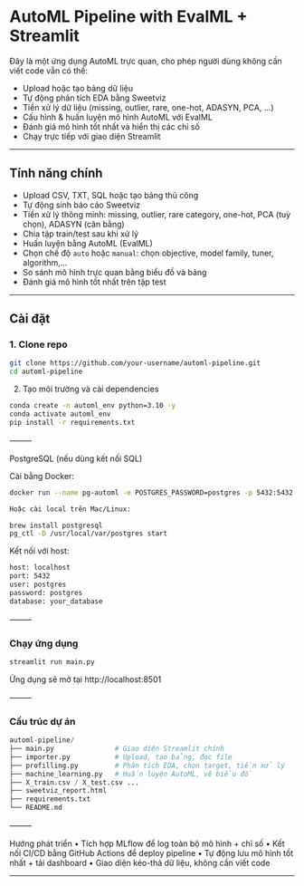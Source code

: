 # AutoML Pipeline with EvalML + Streamlit

Đây là một ứng dụng AutoML trực quan, cho phép người dùng không cần viết code vẫn có thể:
- Upload hoặc tạo bảng dữ liệu
- Tự động phân tích EDA bằng Sweetviz
- Tiền xử lý dữ liệu (missing, outlier, rare, one-hot, ADASYN, PCA, ...)
- Cấu hình & huấn luyện mô hình AutoML với EvalML
- Đánh giá mô hình tốt nhất và hiển thị các chỉ số
- Chạy trực tiếp với giao diện Streamlit

---

## Tính năng chính

- Upload CSV, TXT, SQL hoặc tạo bảng thủ công
- Tự động sinh báo cáo Sweetviz
- Tiền xử lý thông minh: missing, outlier, rare category, one-hot, PCA (tuỳ chọn), ADASYN (cân bằng)
- Chia tập train/test sau khi xử lý
- Huấn luyện bằng AutoML (EvalML)
- Chọn chế độ `auto` hoặc `manual`: chọn objective, model family, tuner, algorithm,...
- So sánh mô hình trực quan bằng biểu đồ và bảng
- Đánh giá mô hình tốt nhất trên tập test

---

## Cài đặt

### 1. Clone repo
```bash
git clone https://github.com/your-username/automl-pipeline.git
cd automl-pipeline
```
2. Tạo môi trường và cài dependencies
```bash
conda create -n automl_env python=3.10 -y
conda activate automl_env
pip install -r requirements.txt
```

⸻

PostgreSQL (nếu dùng kết nối SQL)

Cài bằng Docker:
```bash
docker run --name pg-automl -e POSTGRES_PASSWORD=postgres -p 5432:5432 -d postgres

Hoặc cài local trên Mac/Linux:

brew install postgresql
pg_ctl -D /usr/local/var/postgres start
```
Kết nối với host:
```bash
host: localhost
port: 5432
user: postgres
password: postgres
database: your_database
```

⸻

### Chạy ứng dụng
```bash
streamlit run main.py
```
Ứng dụng sẽ mở tại http://localhost:8501

⸻

### Cấu trúc dự án
```python
automl-pipeline/
├── main.py               # Giao diện Streamlit chính
├── importer.py           # Upload, tạo bảng, đọc file
├── profilling.py         # Phân tích EDA, chọn target, tiền xử lý
├── machine_learning.py   # Huấn luyện AutoML, vẽ biểu đồ
├── X_train.csv / X_test.csv ...
├── sweetviz_report.html
├── requirements.txt
└── README.md
```
⸻

Hướng phát triển
	•	Tích hợp MLflow để log toàn bộ mô hình + chỉ số
	•	Kết nối CI/CD bằng GitHub Actions để deploy pipeline
	•	Tự động lưu mô hình tốt nhất + tải dashboard
	•	Giao diện kéo-thả dữ liệu, không cần viết code

---